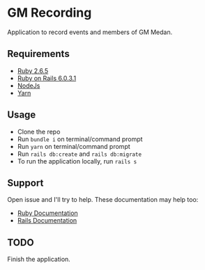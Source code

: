 # GM Recording
Application to record events and members of GM Medan.

## Requirements
* [Ruby 2.6.5](https://www.ruby-lang.org/en/downloads/)
* [Ruby on Rails 6.0.3.1](https://rubyonrails.org/)
* [NodeJs](https://nodejs.org/en/download/)
* [Yarn](https://yarnpkg.com/)

## Usage
* Clone the repo
* Run `bundle i` on terminal/command prompt
* Run `yarn` on terminal/command prompt
* Run `rails db:create` and `rails db:migrate`
* To run the application locally, run `rails s`

## Support
Open issue and I'll try to help. These documentation may help too:
* [Ruby Documentation](https://www.ruby-lang.org/en/documentation/)
* [Rails Documentation](https://guides.rubyonrails.org/)

## TODO
Finish the application.
